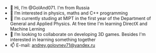 - 👋 Hi, I’m @GolAnd071. I'm from Russia
- 👀 I’m interested in physics, maths and C++ programming
- 🌱 I’m currently studing at MIPT in the first year of the Department of General and Applied Physics. At free time I'm learning DirectX and Machine Lerning
- 💞️ I’m looking to collaborate on developing 3D games. Besides I'm interested in learning something together
- 📫 E-mail: andrey.golovnev71@yandex.ru

